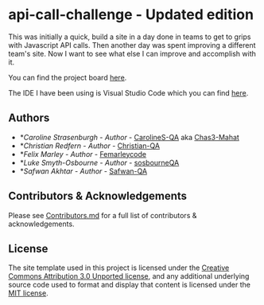 # api-call-challenge - Updated edition

This was initially a quick, build a site in a day done in teams to get to grips with Javascript API calls. Then another day was spent improving a different team's site. Now I want to see what else I can improve and accomplish with it.

You can find the project board [here](https://github.com/CarolineS-QA/api-call-challenge/projects).

The IDE I have been using is Visual Studio Code which you can find [here](https://code.visualstudio.com/).

## Authors
- \*_Caroline Strasenburgh_ - _Author_ - [CarolineS-QA](https://github.com/Christian-QA) aka [Chas3-Mahat](https://github.com/Chas3-Mahat)
- \*_Christian Redfern_ - _Author_ - [Christian-QA](https://github.com/Christian-QA)
- \*_Felix Marley_ - _Author_ - [Femarleycode](https://github.com/Femarleycode)
- \*_Luke Smyth-Osbourne_ - _Author_ - [sosbourneQA](https://github.com/sosbourneQA)
- \*_Safwan Akhtar_ - _Author_ - [Safwan-QA](https://github.com/Safwan-Akhtar)

## Contributors & Acknowledgements
Please see [Contributors.md](Contributors.md) for a full list of contributors & acknowledgements.

## License

The site template used in this project is licensed under the [Creative Commons Attribution 3.0 Unported license](https://creativecommons.org/licenses/by/3.0/), and any additional underlying source code used to format and display that content is licensed under the [MIT license](LICENSE.md).
